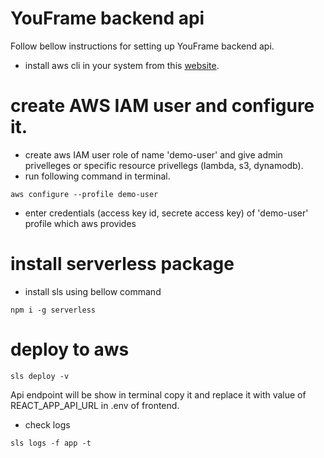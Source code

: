 # YouFrame backend api

Follow bellow instructions for setting up YouFrame backend api.

- install aws cli in your system from this [website]().

# create AWS IAM user and configure it.

- create aws IAM user role of name 'demo-user' and give admin privelleges or specific resource privellegs (lambda, s3, dynamodb).
- run following command in terminal.

```
aws configure --profile demo-user
```

- enter credentials (access key id, secrete access key) of 'demo-user' profile which aws provides

# install serverless package

- install sls using bellow command

```
npm i -g serverless
```

# deploy to aws

```
sls deploy -v
```

Api endpoint will be show in terminal copy it and replace it with value of REACT_APP_API_URL in .env of frontend.

- check logs

```
sls logs -f app -t
```
